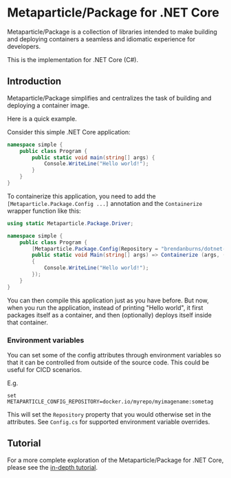 # Metaparticle/Package for .NET Core
Metaparticle/Package is a collection of libraries intended to
make building and deploying containers a seamless and idiomatic
experience for developers.

This is the implementation for .NET Core (C#).

## Introduction
Metaparticle/Package simplifies and centralizes the task of
building and deploying a container image.

Here is a quick example.

Consider this simple .NET Core application:

```cs
namespace simple {
    public class Program {
        public static void main(string[] args) {
            Console.WriteLine("Hello world!");
        }
    }
}
```

To containerize this application, you need to add the `[Metaparticle.Package.Config ...]` annotation and the `Containerize` wrapper function
like this:

```cs
using static Metaparticle.Package.Driver;

namespace simple {
	public class Program {
        [Metaparticle.Package.Config(Repository = "brendanburns/dotnet-simple")]
        public static void Main(string[] args) => Containerize (args, () =>
        {
			Console.WriteLine("Hello world!");
        });
    }
}
```

You can then compile this application just as you have before.
But now, when you run the application, instead of printing "Hello world", it first packages itself as a container, and
then (optionally) deploys itself inside that container.

### Environment variables

You can set some of the config attributes through environment variables so that it can be controlled from outside of the source code. This could be useful for CICD scenarios.

E.g. 

```
set METAPARTICLE_CONFIG_REPOSITORY=docker.io/myrepo/myimagename:sometag
```

This will set the `Repository` property that you would otherwise set in the attributes. See `Config.cs` for supported environment variable overrides.

## Tutorial
For a more complete exploration of the Metaparticle/Package for .NET Core, please see the [in-depth tutorial](../tutorials/dotnet/tutorial.md).
